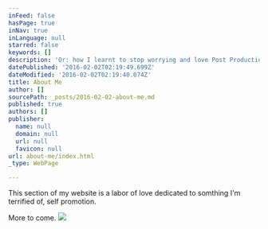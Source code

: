 ```yaml
---
inFeed: false
hasPage: true
inNav: true
inLanguage: null
starred: false
keywords: []
description: 'Or: how I learnt to stop worrying and love Post Production.'
datePublished: '2016-02-02T02:19:49.699Z'
dateModified: '2016-02-02T02:19:40.074Z'
title: About Me
author: []
sourcePath: _posts/2016-02-02-about-me.md
published: true
authors: []
publisher:
  name: null
  domain: null
  url: null
  favicon: null
url: about-me/index.html
_type: WebPage

---
```

This section of my website is a labor of love dedicated to somthing I'm terrified of, self promotion.

More to come.
![](https://the-grid-user-content.s3-us-west-2.amazonaws.com/02ce4dba-413f-456d-9762-dc6273147184.jpg)